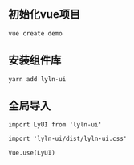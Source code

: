 ## 初始化vue项目
`vue create demo`

## 安装组件库
`yarn add lyln-ui`

## 全局导入
`import LyUI from 'lyln-ui'`

`import 'lyln-ui/dist/lyln-ui.css'`

`Vue.use(LyUI)`